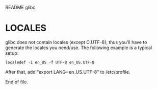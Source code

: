 README glibc


LOCALES
=======

glibc does not contain locales (except C.UTF-8), thus you'll have to generate
the locales you need/use.  The following example is a typical setup:

	localedef -i en_US -f UTF-8 en_US.UTF-8

After that, add "export LANG=en_US.UTF-8" to /etc/profile.


End of file.
